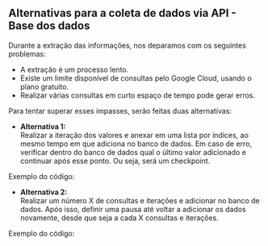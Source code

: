 ## Alternativas para a coleta de dados via API - Base dos dados

Durante a extração das informações, nos deparamos com os seguintes problemas:
- A extração é um processo lento.
- Existe um limite disponível de consultas pelo Google Cloud, usando o plano gratuito.
- Realizar várias consultas em curto espaço de tempo pode gerar erros.

Para tentar superar esses impasses, serão feitas duas alternativas:

- **Alternativa 1:**  
Realizar a iteração dos valores e anexar em uma lista por índices, ao mesmo tempo em que adiciona no banco de dados. Em caso de erro, verificar dentro do banco de dados qual o último valor adicionado e continuar após esse ponto. Ou seja, será um checkpoint.

Exemplo do código:


- **Alternativa 2:**  
Realizar um número X de consultas e iterações e adicionar no banco de dados. Após isso, definir uma pausa até voltar a adicionar os dados novamente, desde que seja a cada X consultas e iterações.

Exemplo do código:

